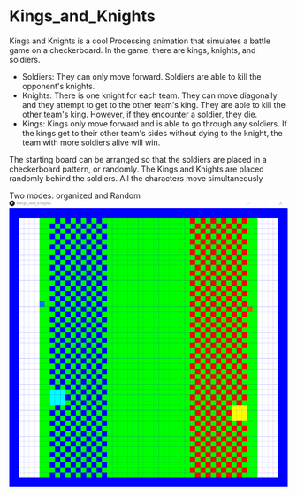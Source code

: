 # Kings_and_Knights

Kings and Knights is a cool Processing animation that simulates a battle game on a checkerboard.
In the game, there are kings, knights, and soldiers.
- Soldiers: They can only move forward. Soldiers are able to kill the opponent's knights.
- Knights: There is one knight for each team. They can move diagonally and they attempt to get to the other team's king. They are able to kill the other team's king.
However, if they encounter a soldier, they die.
- Kings: Kings only move forward and is able to go through any soldiers. If the kings get to their other team's sides without dying to the knight, the team with more
soldiers alive will win.

The starting board can be arranged so that the soldiers are placed in a checkerboard pattern, or randomly. The Kings and Knights are placed randomly behind the soldiers.
All the characters move simultaneously

Two modes: organized and Random<br />
![animation](https://github.com/jibeombae/Kings_and_Knights/blob/main/animation.gif)

